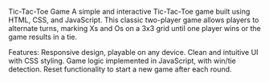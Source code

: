 Tic-Tac-Toe Game
A simple and interactive Tic-Tac-Toe game built using HTML, CSS, and JavaScript. This classic two-player game allows players to alternate turns, marking Xs and Os on a 3x3 grid until one player wins or the game results in a tie.

Features:
Responsive design, playable on any device.
Clean and intuitive UI with CSS styling.
Game logic implemented in JavaScript, with win/tie detection.
Reset functionality to start a new game after each round.
